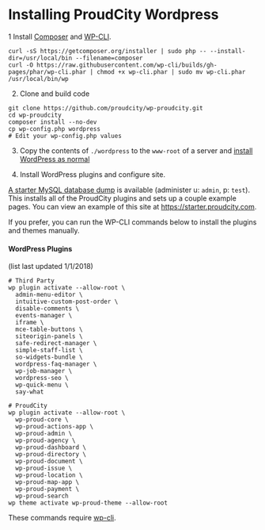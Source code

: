 # Installing ProudCity Wordpress

1 Install [Composer](https://getcomposer.org) and [WP-CLI](http://wp-cli.org/).
  ```
  curl -sS https://getcomposer.org/installer | sudo php -- --install-dir=/usr/local/bin --filename=composer
  curl -O https://raw.githubusercontent.com/wp-cli/builds/gh-pages/phar/wp-cli.phar | chmod +x wp-cli.phar | sudo mv wp-cli.phar /usr/local/bin/wp
  ```

2. Clone and build code
  ```
  git clone https://github.com/proudcity/wp-proudcity.git
  cd wp-proudcity
  composer install --no-dev
  cp wp-config.php wordpress
  # Edit your wp-config.php values
  ```
3. Copy the contents of `./wordpress` to the `www-root` of a server and [install WordPress as normal](https://codex.wordpress.org/Installing_WordPress#Famous_5-Minute_Install)

4. Install WordPress plugins and configure site.
     
  [A starter MySQL database dump](https://storage.googleapis.com/proudcity-open-source/wp-proudcity-starter.sql.gz)
  is available (administer u: `admin`, p: `test`).  This installs all of the ProudCity
  plugins and sets up a couple example pages.  You can view an example of this site at https://starter.proudcity.com.
  
  If you prefer, you can run the WP-CLI commands below to install the plugins and themes manually.

#### WordPress Plugins
(list last updated 1/1/2018)
  ```
  # Third Party
  wp plugin activate --allow-root \
    admin-menu-editor \
    intuitive-custom-post-order \
    disable-comments \
    events-manager \
    iframe \
    mce-table-buttons \
    siteorigin-panels \
    safe-redirect-manager \
    simple-staff-list \
    so-widgets-bundle \
    wordpress-faq-manager \
    wp-job-manager \
    wordpress-seo \
    wp-quick-menu \
    say-what                    

  # ProudCity
  wp plugin activate --allow-root \
    wp-proud-core \
    wp-proud-actions-app \
    wp-proud-admin \
    wp-proud-agency \
    wp-proud-dashboard \
    wp-proud-directory \
    wp-proud-document \
    wp-proud-issue \
    wp-proud-location \
    wp-proud-map-app \
    wp-proud-payment \
    wp-proud-search  
  wp theme activate wp-proud-theme --allow-root
  ```
  These commands require [wp-cli](http://wp-cli.org/).